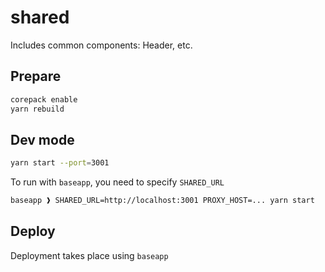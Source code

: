 # shared

Includes common components: Header, etc.

## Prepare

```sh
corepack enable
yarn rebuild
```

## Dev mode

```sh
yarn start --port=3001
```

To run with `baseapp`, you need to specify `SHARED_URL`

```sh
baseapp ❱ SHARED_URL=http://localhost:3001 PROXY_HOST=... yarn start
```

## Deploy

Deployment takes place using `baseapp`
